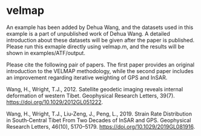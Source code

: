 # velmap
An example has been added by Dehua Wang, and the datasets used in this example is a part of unpublished work of Dehua Wang. A detailed introduction about these datasets will be given after the paper is published. Please run this exmaple directly using velmap.m, and the results will be shown in examples/ATF/output. 

Please cite the following pair of papers. The first paper provides an original introduction to the VELMAP methodology, while the second paper includes an improvement regarding iterative weighting of GPS and InSAR.

Wang, H., Wright, T.J., 2012. Satellite geodetic imaging reveals internal deformation of western Tibet. Geophysical Research Letters, 39(7). https://doi.org/10.1029/2012GL051222.

Wang, H., Wright, T.J., Liu‐Zeng, J., Peng, L., 2019. Strain Rate Distribution in South‐Central Tibet From Two Decades of InSAR and GPS. Geophysical Research Letters, 46(10), 5170–5179. https://doi.org/10.1029/2019GL081916.

